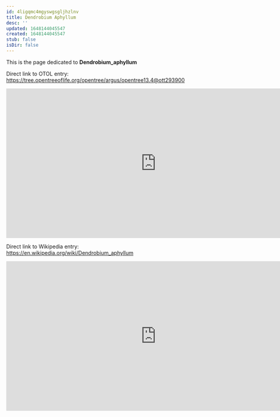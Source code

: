 ```yaml
---
id: 4ligqmc4mgyswgsgljhzlnv
title: Dendrobium Aphyllum
desc: ''
updated: 1648144045547
created: 1648144045547
stub: false
isDir: false
---
```

This is the page dedicated to **Dendrobium_aphyllum**


Direct link to OTOL entry: https://tree.opentreeoflife.org/opentree/argus/opentree13.4@ott293900



<html>
    <body>
    <iframe src="https://tree.opentreeoflife.org/opentree/argus/opentree13.4@ott293900"
    width="800" height="400" frameborder="0" allowfullscreen> </iframe>
    </body>
</html>
    


Direct link to Wikipedia entry: https://en.wikipedia.org/wiki/Dendrobium_aphyllum



<html>
    <body>
    <iframe src="https://en.wikipedia.org/wiki/Dendrobium_aphyllum"
    width="800" height="400" frameborder="0" allowfullscreen> </iframe>
    </body>
</html>
    
